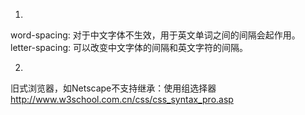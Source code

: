 1. 
word-spacing: 对于中文字体不生效，用于英文单词之间的间隔会起作用。
letter-spacing: 可以改变中文字体的间隔和英文字符的间隔。

2. 
旧式浏览器，如Netscape不支持继承：使用组选择器
http://www.w3school.com.cn/css/css_syntax_pro.asp

